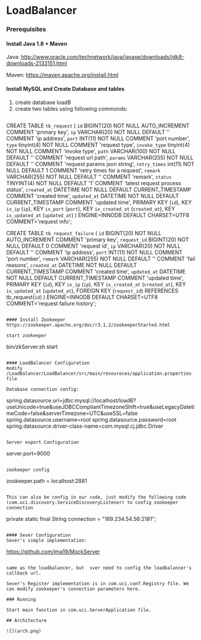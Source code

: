 # LoadBalancer

### Prerequisites

#### Install Java 1.8  + Maven 
Java: http://www.oracle.com/technetwork/java/javase/downloads/jdk8-downloads-2133151.html

Maven: https://maven.apache.org/install.html

#### Install MySQL and Create Database and tables
 1. create database loadB
 2. create two tables using following commonds:
 ~~~
 
~~~
CREATE TABLE `tb_request` (
    `id` BIGINT(20) NOT NULL AUTO_INCREMENT COMMENT 'primary key',
    `ip` VARCHAR(20) NOT NULL DEFAULT '' COMMENT 'ip address',
    `port` INT(11) NOT NULL  COMMENT 'port number',
    `type` tinyint(4) NOT NULL  COMMENT 'request type',
    `invoke_type` tinyint(4) NOT NULL  COMMENT 'invoke type',
    `path` VARCHAR(100) NOT NULL DEFAULT '' COMMENT 'request url path',
    `params` VARCHAR(255) NOT NULL DEFAULT '' COMMENT 'request params json string',
    `retry_times` int(11) NOT NULL DEFAULT 1 COMMENT 'retry times for a request',
    `remark` VARCHAR(255) NOT NULL DEFAULT '' COMMENT 'remark',
    `status` TINYINT(4) NOT NULL DEFAULT '1' COMMENT 'latest request process status',
    `created_at` DATETIME NOT NULL DEFAULT CURRENT_TIMESTAMP COMMENT 'created time',
    `updated_at` DATETIME NOT NULL DEFAULT CURRENT_TIMESTAMP COMMENT 'updated time',
    PRIMARY KEY (`id`),
    KEY `ix_ip` (`ip`),
    KEY `ix_port` (`port`),
    KEY `ix_created_at` (`created_at`),
    KEY `ix_updated_at` (`updated_at`)
)  ENGINE=INNODB DEFAULT CHARSET=UTF8 COMMENT='request info';

CREATE TABLE `tb_request_failure` (
    `id` BIGINT(20) NOT NULL AUTO_INCREMENT COMMENT 'primary key',
    `request_id` BIGINT(20) NOT NULL DEFAULT 0  COMMENT 'request id',
	`ip` VARCHAR(20) NOT NULL DEFAULT '' COMMENT 'ip address',
    `port` INT(11) NOT NULL  COMMENT 'port number',
    `remark` VARCHAR(255) NOT NULL DEFAULT '' COMMENT 'fail reasons',
    `created_at` DATETIME NOT NULL DEFAULT CURRENT_TIMESTAMP COMMENT 'created time',
    `updated_at` DATETIME NOT NULL DEFAULT CURRENT_TIMESTAMP COMMENT 'updated time',
    PRIMARY KEY (`id`),
    KEY `ix_ip` (`ip`),
    KEY `ix_created_at` (`created_at`),
    KEY `ix_updated_at` (`updated_at`),
	FOREIGN KEY (`request_id`) REFERENCES tb_request(`id`)
)  ENGINE=INNODB DEFAULT CHARSET=UTF8 COMMENT='request failure history';

~~~

#### Install Zookeeper
https://zookeeper.apache.org/doc/r3.1.2/zookeeperStarted.html

start zookeeper
~~~
bin/zkServer.sh start
~~~

#### LoadBalancer Configuration 
modify /LoadBalancer/LoadBalancer/src/main/resoureces/application.properties file

Database connection config:

~~~
spring.datasource.url=jdbc:mysql://localhost/loadB?useUnicode=true&useJDBCCompliantTimezoneShift=true&useLegacyDatetimeCode=false&serverTimezone=UTC&useSSL=false
spring.datasource.username=root
spring.datasource.password=root
spring.datasource.driver-class-name=com.mysql.cj.jdbc.Driver
~~~

Server export Configuration 

~~~
server.port=9000
~~~

zookeeper config

~~~
zookeeper.path = localhost:2881
~~~

This can also be config in our code, just modify the following code (com.uci.discovery.ServiceDiscoveryListener) to config zookeeper connection

~~~
private static final String connection = "169.234.54.56:2181";
~~~

#### Sever Configuration
Sever's simple implementation:

~~~
https://github.com/jma19/MockServer
~~~

same as the loadbalancer, but  sver need to config the loadbalancer's callback url. 

Sever's Register implementation is in com.uci.conf.Registry file. We can modify zookeeper's connection parameters here.

### Running

Start main function in com.uci.ServerApplication file.

## Architecture

![](arch.png)



